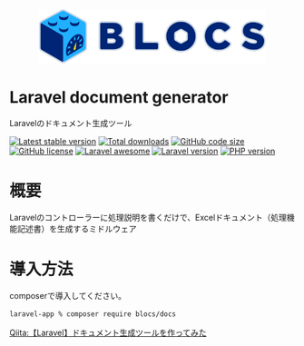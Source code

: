 <div align="center"><img src="logo.svg" width="400" /></div>

# Laravel document generator
Laravelのドキュメント生成ツール

[![Latest stable version](https://img.shields.io/packagist/v/blocs/docs)](https://packagist.org/packages/blocs/docs)
[![Total downloads](https://img.shields.io/packagist/dt/blocs/docs)](https://packagist.org/packages/blocs/docs)
[![GitHub code size](https://img.shields.io/github/languages/code-size/blocs/docs)](https://github.com/blocs/docs)
[![GitHub license](https://img.shields.io/github/license/blocs/docs)](https://github.com/blocs/docs)
[![Laravel awesome](https://img.shields.io/badge/Awesome-Laravel-green)](https://github.com/blocs/docs)
[![Laravel version](https://img.shields.io/badge/laravel-%3E%3D7-green)](https://github.com/blocs/docs)
[![PHP version](https://img.shields.io/badge/php-%3E%3D7.4-blue)](https://github.com/blocs/docs)

# 概要
Laravelのコントローラーに処理説明を書くだけで、Excelドキュメント（処理機能記述書）を生成するミドルウェア

# 導入方法
composerで導入してください。

```sh
laravel-app % composer require blocs/docs
```

[Qiita:【Laravel】ドキュメント生成ツールを作ってみた](https://qiita.com/hyada/items/c40ae6a8fc6fff05c243)
